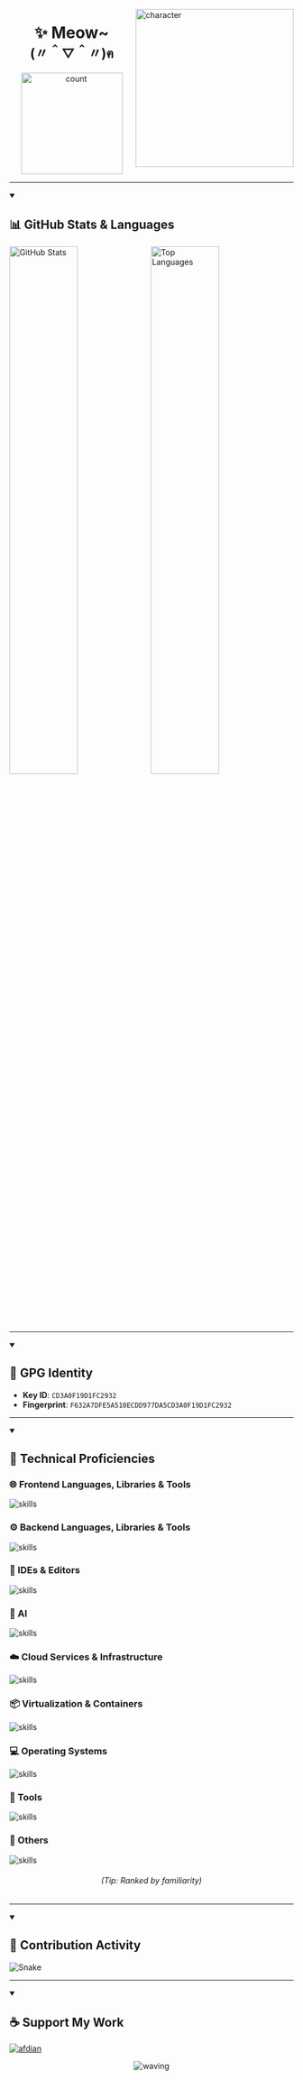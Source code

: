 <picture><img src="https://char.me0wo.top/character" align="right" width="280"  alt="character"/></picture>

<h1 align="center">✨ Meow~<br><sub>(〃＾▽＾〃)ฅ</sub></h1>

<p align="center">
  <picture><img src="https://count.getloli.com/@Sn0wo2?name=Sn0wo2&theme=asoul&padding=5&offset=0&align=top&scale=1&pixelated=0&darkmode=auto" width="180"  alt="count"/></picture>
</p>

---

<details open>
  <summary><h2>📊 GitHub Stats & Languages</h2></summary>

<picture>
  <source media="(prefers-color-scheme: dark)" srcset="https://github-readme-stats.vercel.app/api?username=Sn0wo2&theme=radical&include_all_commits=true&count_private=true&show_icons=true&icon_color=58a6ff&title_color=ffffff&bg_color=0d1117&border_radius=8">
  <source media="(prefers-color-scheme: light)" srcset="https://github-readme-stats.vercel.app/api?username=Sn0wo2&theme=default&include_all_commits=true&count_private=true&show_icons=true&border_radius=8">
  <img alt="GitHub Stats" src="https://github-readme-stats.vercel.app/api?username=Sn0wo2&theme=default&include_all_commits=true&count_private=true&show_icons=true&border_radius=8" width="49%" />
</picture>
<picture>
  <source media="(prefers-color-scheme: dark)" srcset="https://github-readme-stats.vercel.app/api/top-langs/?username=Sn0wo2&theme=radical&layout=compact&include_all_commits=true&count_private=true&hide_rank=true&icon_color=58a6ff&title_color=ffffff&bg_color=0d1117&border_radius=8">
  <source media="(prefers-color-scheme: light)" srcset="https://github-readme-stats.vercel.app/api/top-langs/?username=Sn0wo2&theme=default&layout=compact&include_all_commits=true&count_private=true&hide_rank=true&border_radius=8">
  <img alt="Top Languages" src="https://github-readme-stats.vercel.app/api/top-langs/?username=Sn0wo2&theme=default&layout=compact&include_all_commits=true&count_private=true&hide_rank=true&border_radius=8" width="49%" />
</picture>

</details>

---

<details open>
  <summary><h2>🔐 GPG Identity</h2></summary>

- **Key ID**: `CD3A0F19D1FC2932`
- **Fingerprint**: `F632A7DFE5A510ECDD977DA5CD3A0F19D1FC2932`

</details>

---

<details open>
  <summary><h2>🎯 Technical Proficiencies</h2></summary>

<h3>🌐 Frontend Languages, Libraries & Tools</h3>
<picture><img src="https://skills.syvixor.com/api/icons?perline=25&radius=50&i=typescript,javascript,dart,markdown,yaml,json,html,sass,css3,css,svg,regex,latex,axios,chartjs,reactjs,reactrouter,nextjs,vuejs,vuepress,canva,windowsappsdk,flutter,vite,pnpm,npm,esbuild,prettier,eslint,jest,edge,chromium"  alt="skills"/></picture>

<h3>⚙️ Backend Languages, Libraries & Tools</h3>
<picture><img src="https://skills.syvixor.com/api/icons?perline=25&radius=50&i=golang,java,kotlin,python,powershell,bash,rust,csharp,c,cpp,zig,fiber,gin,gorm,springboot,expressjs,hono,fastapi,ktor,dotnet,grpc,nodejs,bun,gnu,maven,gradle,cmake,mysql,sqlite,postgresql,mongodb,oracle,redis,nginx,apache,jenkins,websocket,jwt,hoppscotch,postman,apifox,swagger,navicat"  alt="skills"/></picture>

<h3>📝 IDEs & Editors</h3>
<picture><img src="https://skills.syvixor.com/api/icons?perline=25&radius=50&i=goland,intellijidea,webstorm,pycharm,windsurf,trae,cursor,visualstudiocode,visualstudio,rider,clion,datagrip,androidstudio,vim,notepadplusplus"  alt="skills"/></picture>

<h3>🤖 AI</h3>
<picture><img src="https://skills.syvixor.com/api/icons?perline=25&radius=50&i=chatgpt,deepseek,claudeai,googlegemini,githubcopilot,grok,microsoftcopilot,kaggle,huggingface"  alt="skills"/></picture>

<h3>☁️ Cloud Services & Infrastructure</h3>
<picture><img src="https://skills.syvixor.com/api/icons?perline=25&radius=50&i=cloudflare,vercel,serverless,github,githubactions,githubpages,googlecloud,ngrok"  alt="skills"/></picture>

<h3>📦 Virtualization & Containers</h3>
<picture><img src="https://skills.syvixor.com/api/icons?perline=25&radius=50&i=podman,docker,vmware"  alt="skills"/></picture>

<h3>💻 Operating Systems</h3>
<picture><img src="https://skills.syvixor.com/api/icons?perline=25&radius=50&i=windows,linux,ubuntu,debian,nixos"  alt="skills"/></picture>

<h3>🔧 Tools</h3>
<picture><img src="https://skills.syvixor.com/api/icons?perline=25&radius=50&i=git,xshell,xftp,veracrypt"  alt="skills"/></picture>

<h3>🧩 Others</h3>
<picture><img src="https://skills.syvixor.com/api/icons?perline=25&radius=50&i=bing,steam,replit,googledrive,googlecolaboratory,gmail,obs,adobeillustrator,capcut,slack,stackoverflow,discord,youtube,x,twitter,telegram,curseforge"  alt="skills"/></picture>

<h6 align="center">
  (Tip: Ranked by familiarity)
</h6>

</details>

---

<details open>
  <summary><h2>🐍 Contribution Activity</h2></summary>

<picture>
  <source media="(prefers-color-scheme: dark)" srcset="https://github.com/Sn0wo2/Sn0wo2/raw/refs/heads/out/snake/github-contribution-grid-snake-dark.svg">
  <source media="(prefers-color-scheme: light)" srcset="https://github.com/Sn0wo2/Sn0wo2/raw/refs/heads/out/snake/github-contribution-grid-snake.svg">
  <img alt="Snake" src="https://github.com/Sn0wo2/Sn0wo2/raw/refs/heads/out/snake/github-contribution-grid-snake.svg" />
</picture>

</details>

---

<details open>
  <summary><h2>☕ Support My Work</h2></summary>

[![afdian](https://static.afdiancdn.com/static/img/logo/logo.png)](https://afdian.com/a/Me0wo)

</details>

<p align="center">
  <picture><img src="https://capsule-render.vercel.app/api?type=waving&color=gradient&height=128§ion=footer" alt="waving"/></picture>
</p>
